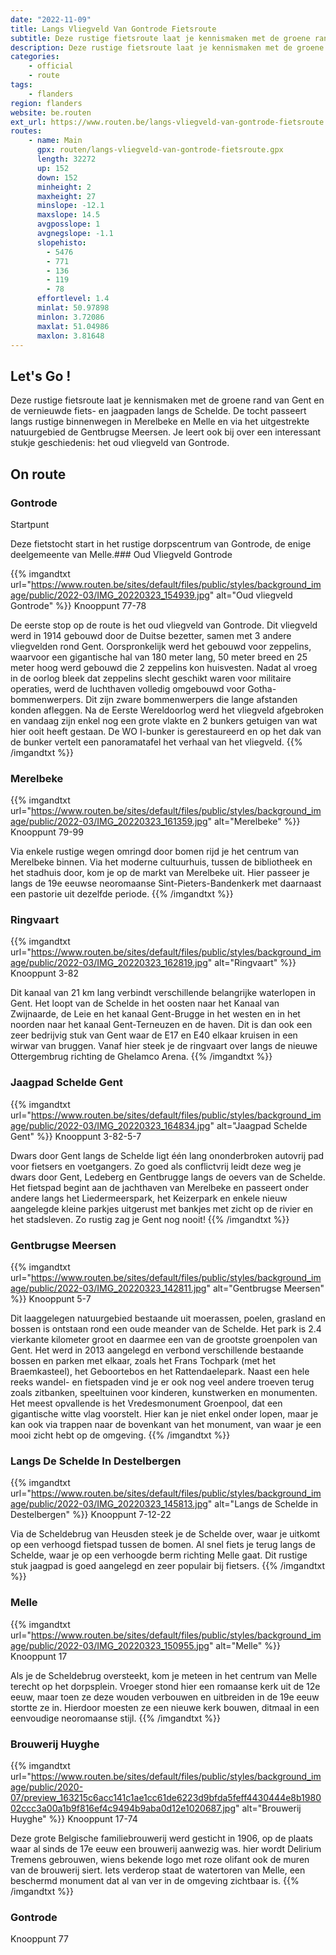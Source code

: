 ```yaml
---
date: "2022-11-09"
title: Langs Vliegveld Van Gontrode Fietsroute
subtitle: Deze rustige fietsroute laat je kennismaken met de groene rand van Gent en de vernieuwde fiets- en jaagpaden langs de Schelde
description: Deze rustige fietsroute laat je kennismaken met de groene rand van Gent en de vernieuwde fiets- en jaagpaden langs de Schelde
categories:
    - official
    - route
tags:
    - flanders
region: flanders
website: be.routen
ext_url: https://www.routen.be/langs-vliegveld-van-gontrode-fietsroute
routes:
    - name: Main
      gpx: routen/langs-vliegveld-van-gontrode-fietsroute.gpx
      length: 32272
      up: 152
      down: 152
      minheight: 2
      maxheight: 27
      minslope: -12.1
      maxslope: 14.5
      avgposslope: 1
      avgnegslope: -1.1
      slopehisto:
        - 5476
        - 771
        - 136
        - 119
        - 78
      effortlevel: 1.4
      minlat: 50.97898
      minlon: 3.72086
      maxlat: 51.04986
      maxlon: 3.81648
---
```


## Let's Go ! 

Deze rustige fietsroute laat je kennismaken met de groene rand van Gent en de vernieuwde fiets- en jaagpaden langs de Schelde. De tocht passeert langs rustige binnenwegen in Merelbeke en Melle en via het uitgestrekte natuurgebied de Gentbrugse Meersen. Je leert ook bij over een interessant stukje geschiedenis: het oud vliegveld van Gontrode.

## On route

### Gontrode

Startpunt

Deze fietstocht start in het rustige dorpscentrum van Gontrode, de enige deelgemeente van Melle.### Oud Vliegveld Gontrode

{{% imgandtxt url="https://www.routen.be/sites/default/files/public/styles/background_image/public/2022-03/IMG_20220323_154939.jpg" alt="Oud vliegveld Gontrode" %}}
Knooppunt 77-78

De eerste stop op de route is het oud vliegveld van Gontrode. Dit vliegveld werd in 1914 gebouwd door de Duitse bezetter, samen met 3 andere vliegvelden rond Gent. Oorspronkelijk werd het gebouwd voor zeppelins, waarvoor een gigantische hal van 180 meter lang, 50 meter breed en 25 meter hoog werd gebouwd die 2 zeppelins kon huisvesten. Nadat al vroeg in de oorlog bleek dat zeppelins slecht geschikt waren voor militaire operaties, werd de luchthaven volledig omgebouwd voor Gotha-bommenwerpers. Dit zijn zware bommenwerpers die lange afstanden konden afleggen. Na de Eerste Wereldoorlog werd het vliegveld afgebroken en vandaag zijn enkel nog een grote vlakte en 2 bunkers getuigen van wat hier ooit heeft gestaan. De WO I-bunker is gerestaureerd en op het dak van de bunker vertelt een panoramatafel het verhaal van het vliegveld.
{{% /imgandtxt %}}

### Merelbeke

{{% imgandtxt url="https://www.routen.be/sites/default/files/public/styles/background_image/public/2022-03/IMG_20220323_161359.jpg" alt="Merelbeke" %}}
Knooppunt 79-99

Via enkele rustige wegen omringd door bomen rijd je het centrum van Merelbeke binnen. Via het moderne cultuurhuis, tussen de bibliotheek en het stadhuis door, kom je op de markt van Merelbeke uit. Hier passeer je langs de 19e eeuwse neoromaanse Sint-Pieters-Bandenkerk met daarnaast een pastorie uit dezelfde periode.
{{% /imgandtxt %}}

### Ringvaart

{{% imgandtxt url="https://www.routen.be/sites/default/files/public/styles/background_image/public/2022-03/IMG_20220323_162819.jpg" alt="Ringvaart" %}}
Knooppunt 3-82

Dit kanaal van 21 km lang verbindt verschillende belangrijke waterlopen in Gent. Het loopt van de Schelde in het oosten naar het Kanaal van Zwijnaarde, de Leie en het kanaal Gent-Brugge in het westen en in het noorden naar het kanaal Gent-Terneuzen en de haven. Dit is dan ook een zeer bedrijvig stuk van Gent waar de E17 en E40 elkaar kruisen in een wirwar van bruggen. Vanaf hier steek je de ringvaart over langs de nieuwe Ottergembrug richting de Ghelamco Arena.
{{% /imgandtxt %}}

### Jaagpad Schelde Gent

{{% imgandtxt url="https://www.routen.be/sites/default/files/public/styles/background_image/public/2022-03/IMG_20220323_164834.jpg" alt="Jaagpad Schelde Gent" %}}
Knooppunt 3-82-5-7

Dwars door Gent langs de Schelde ligt één lang ononderbroken autovrij pad voor fietsers en voetgangers. Zo goed als conflictvrij leidt deze weg je dwars door Gent, Ledeberg en Gentbrugge langs de oevers van de Schelde. Het fietspad begint aan de jachthaven van Merelbeke en passeert onder andere langs het Liedermeerspark, het Keizerpark en enkele nieuw aangelegde kleine parkjes uitgerust met bankjes met zicht op de rivier en het stadsleven. Zo rustig zag je Gent nog nooit!
{{% /imgandtxt %}}

### Gentbrugse Meersen

{{% imgandtxt url="https://www.routen.be/sites/default/files/public/styles/background_image/public/2022-03/IMG_20220323_142811.jpg" alt="Gentbrugse Meersen" %}}
Knooppunt 5-7

Dit laaggelegen natuurgebied bestaande uit moerassen, poelen, grasland en bossen is ontstaan rond een oude meander van de Schelde. Het park is 2.4 vierkante kilometer groot en daarmee een van de grootste groenpolen van Gent. Het werd in 2013 aangelegd en verbond verschillende bestaande bossen en parken met elkaar, zoals het Frans Tochpark (met het Braemkasteel), het Geboortebos en het Rattendaelepark. Naast een hele reeks wandel- en fietspaden vind je er ook nog veel andere troeven terug zoals zitbanken, speeltuinen voor kinderen, kunstwerken en monumenten. Het meest opvallende is het Vredesmonument Groenpool, dat een gigantische witte vlag voorstelt. Hier kan je niet enkel onder lopen, maar je kan ook via trappen naar de bovenkant van het monument, van waar je een mooi zicht hebt op de omgeving.
{{% /imgandtxt %}}

### Langs De Schelde In Destelbergen

{{% imgandtxt url="https://www.routen.be/sites/default/files/public/styles/background_image/public/2022-03/IMG_20220323_145813.jpg" alt="Langs de Schelde in Destelbergen" %}}
Knooppunt 7-12-22

Via de Scheldebrug van Heusden steek je de Schelde over, waar je uitkomt op een verhoogd fietspad tussen de bomen. Al snel fiets je terug langs de Schelde, waar je op een verhoogde berm richting Melle gaat. Dit rustige stuk jaagpad is goed aangelegd en zeer populair bij fietsers.
{{% /imgandtxt %}}

### Melle

{{% imgandtxt url="https://www.routen.be/sites/default/files/public/styles/background_image/public/2022-03/IMG_20220323_150955.jpg" alt="Melle" %}}
Knooppunt 17

Als je de Scheldebrug oversteekt, kom je meteen in het centrum van Melle terecht op het dorpsplein. Vroeger stond hier een romaanse kerk uit de 12e eeuw, maar toen ze deze wouden verbouwen en uitbreiden in de 19e eeuw stortte ze in. Hierdoor moesten ze een nieuwe kerk bouwen, ditmaal in een eenvoudige neoromaanse stijl.
{{% /imgandtxt %}}

### Brouwerij Huyghe

{{% imgandtxt url="https://www.routen.be/sites/default/files/public/styles/background_image/public/2020-07/preview_163215c6acc141c1ae1cc61de6223d9bfda5feff4430444e8b198002ccc3a00a1b9f816ef4c9494b9aba0d12e1020687.jpg" alt="Brouwerij Huyghe" %}}
Knooppunt 17-74

Deze grote Belgische familiebrouwerij werd gesticht in 1906, op de plaats waar al sinds de 17e eeuw een brouwerij aanwezig was. hier wordt Delirium Tremens gebrouwen, wiens bekende logo met roze olifant ook de muren van de brouwerij siert. Iets verderop staat de watertoren van Melle, een beschermd monument dat al van ver in de omgeving zichtbaar is.
{{% /imgandtxt %}}

### Gontrode

Knooppunt 77


